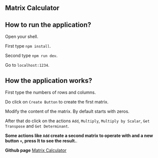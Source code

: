 ## Matrix Calculator

## How to run the application?

Open your shell.

First type `npm install`.

Second type `npm run dev`.

Go to `localhost:1234`.

## How the application works?

First type the numbers of rows and columns.

Do click on `Create Button` to create the first matrix.

Modify the content of the matrix. By default starts with zeros.

After that do click on the actions `Add`, `Multiply`, `Multiply by Scalar`, `Get Transpose` and `Get Determinant`.

**Some actions like `Add` create a second matrix to operate with and a new button `=`, press It to see the result.**.

**Github page** [Matrix Calculator](https://daespuor.github.io/matrices/)
